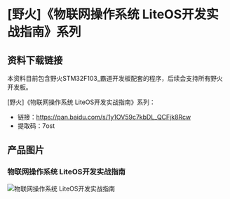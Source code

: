 []([野火]《物联网操作系统LiteOS开发实战指南》系列)

# [野火]《物联网操作系统 LiteOS开发实战指南》系列

## 资料下载链接
本资料目前包含野火STM32F103_霸道开发板配套的程序，后续会支持所有野火开发板。

[野火]《物联网操作系统 LiteOS开发实战指南》系列：
* 链接：https://pan.baidu.com/s/1y1OV59c7kbDL_QCFjk8Rcw 
* 提取码：7ost 


## 产品图片

### 物联网操作系统 LiteOS开发实战指南
![物联网操作系统 LiteOS开发实战指南](https://raw.githubusercontent.com/wiki/Embdefire/products/images/野火开源图书专栏/物联网操作系统LiteOS开发实战指南——基于STM32.jpg)

